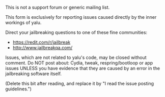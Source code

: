 This is not a support forum or generic mailing list.

This form is exclusively for reporting issues caused directly by the inner workings of yalu.

Direct your jailbreaking questions to one of these fine communities:

* https://redit.com/r/jailbreak
* http://www.jailbreakqa.com/

Issues, which are not related to yalu's code, may be closed without comment. Do NOT post about: Cydia, tweak, respring/bootloop or app issues UNLESS you have evidence that they are caused by an error in the jailbreaking software itself.

(Delete this bit after reading, and replace it by "I read the issue posting guidelines.")
